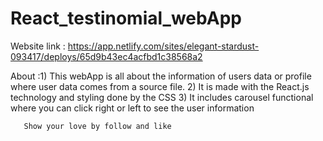 # React_testinomial_webApp
Website link : https://app.netlify.com/sites/elegant-stardust-093417/deploys/65d9b43ec4acfbd1c38568a2

About :1) This webApp is all about the information of users data or profile where user data comes from a source file.
       2) It is made with the React.js technology and styling done by the CSS
       3) It includes carousel functional where you can click right or left to see the user information

       Show your love by follow and like


